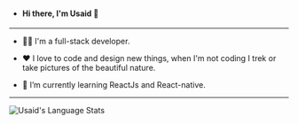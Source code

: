 - #### Hi there, I'm Usaid 👋 
---

- 👨‍💻 I'm a full-stack developer. 

- ❤️ I love to code and design new things, when I'm not coding I trek or take pictures of the beautiful nature.

- 🌱 I’m currently learning ReactJs and React-native.

---
<div class="center" style="padding-right: 90px">
<img align="center" src="https://github-readme-stats.vercel.app/api/top-langs/?username=usaidpeerzada&count_private=true&theme=nightowl&layout=compact" alt="Usaid's Language Stats">
</div>

